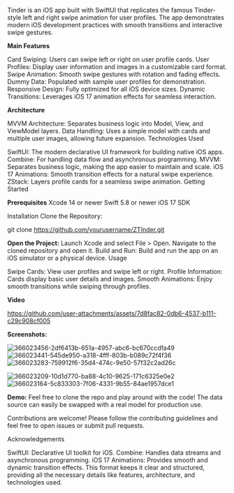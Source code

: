 Tinder is an iOS app built with SwiftUI that replicates the famous Tinder-style left and right swipe animation for user profiles. The app demonstrates modern iOS development practices with smooth transitions and interactive swipe gestures.

**Main Features**

Card Swiping: Users can swipe left or right on user profile cards.
User Profiles: Display user information and images in a customizable card format.
Swipe Animation: Smooth swipe gestures with rotation and fading effects.
Dummy Data: Populated with sample user profiles for demonstration.
Responsive Design: Fully optimized for all iOS device sizes.
Dynamic Transitions: Leverages iOS 17 animation effects for seamless interaction.

**Architecture**

MVVM Architecture: Separates business logic into Model, View, and ViewModel layers.
Data Handling: Uses a simple model with cards and multiple user images, allowing future expansion.
Technologies Used

SwiftUI: The modern declarative UI framework for building native iOS apps.
Combine: For handling data flow and asynchronous programming.
MVVM: Separates business logic, making the app easier to maintain and scale.
iOS 17 Animations: Smooth transition effects for a natural swipe experience.
ZStack: Layers profile cards for a seamless swipe animation.
Getting Started

**Prerequisites**
Xcode 14 or newer
Swift 5.8 or newer
iOS 17 SDK

Installation
Clone the Repository:

git clone https://github.com/yourusername/ZTInder.git

**Open the Project:**
Launch Xcode and select File > Open. Navigate to the cloned repository and open it.
Build and Run:
Build and run the app on an iOS simulator or a physical device.
Usage

Swipe Cards: View user profiles and swipe left or right.
Profile Information: Cards display basic user details and images.
Smooth Animations: Enjoy smooth transitions while swiping through profiles.


**Video**

https://github.com/user-attachments/assets/7d8fac82-0db6-4537-b111-c29c908cf005


**Screenshots:**

![366023456-2df6413b-651a-4957-abc6-bc670ccdfa49](https://github.com/user-attachments/assets/d8155485-22c4-43d8-935a-35b58b218c23) ![366023441-545de950-a318-4fff-803b-b089c72f4f36](https://github.com/user-attachments/assets/e9fe0b70-da8b-4325-86a9-e14018d5df8e) ![366023283-759912f6-35d4-474c-9e50-57f32c2ad26c](https://github.com/user-attachments/assets/072b928a-20c4-4068-83fa-a0719c582cec) 

![366023209-10d1d770-ba88-4c10-9625-171c6325e0e2](https://github.com/user-attachments/assets/fd499a5f-9730-4ea2-b1ef-8c275e0677c8) ![366023164-5c833303-7f06-4331-9b55-84ae1957dce1](https://github.com/user-attachments/assets/542992ae-fa01-46ea-ba3f-f19b7f62618b)


**Demo:**
Feel free to clone the repo and play around with the code! The data source can easily be swapped with a real model for production use.

Contributions are welcome! Please follow the contributing guidelines and feel free to open issues or submit pull requests.

Acknowledgements

SwiftUI: Declarative UI toolkit for iOS.
Combine: Handles data streams and asynchronous programming.
iOS 17 Animations: Provides smooth and dynamic transition effects.
This format keeps it clear and structured, providing all the necessary details like features, architecture, and technologies used.
